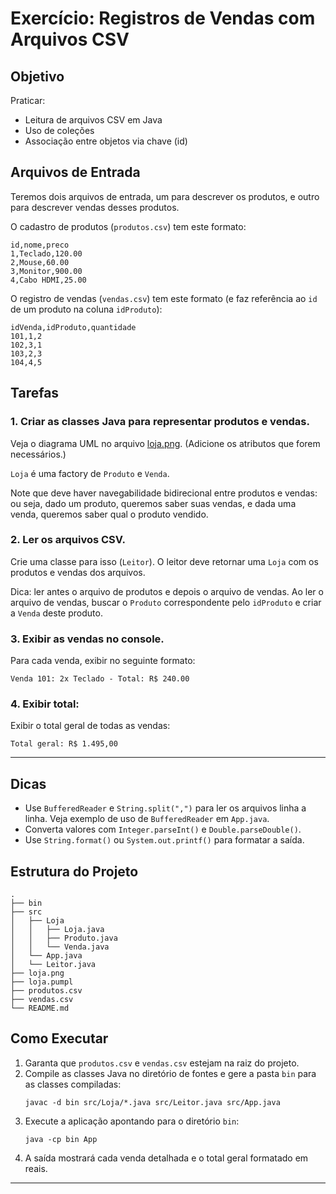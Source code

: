 # Exercício: Registros de Vendas com Arquivos CSV

## Objetivo

Praticar:
- Leitura de arquivos CSV em Java
- Uso de coleções
- Associação entre objetos via chave (id)

## Arquivos de Entrada

Teremos dois arquivos de entrada, um para descrever os produtos, e outro para descrever vendas desses produtos. 

O cadastro de produtos (`produtos.csv`) tem este formato:

```
id,nome,preco
1,Teclado,120.00
2,Mouse,60.00
3,Monitor,900.00
4,Cabo HDMI,25.00
```

O registro de vendas (`vendas.csv`) tem este formato (e faz referência ao `id` de um produto na coluna `idProduto`):

```
idVenda,idProduto,quantidade
101,1,2
102,3,1
103,2,3
104,4,5
```

## Tarefas

### 1. Criar as classes Java para representar produtos e vendas. 

Veja o diagrama UML no arquivo [loja.png](loja.png). (Adicione os atributos que forem necessários.)

`Loja` é uma factory de `Produto` e `Venda`.

Note que deve haver navegabilidade bidirecional entre produtos e vendas: ou seja, dado um produto, queremos saber suas vendas, e dada uma venda, queremos saber qual o produto vendido.

### 2. Ler os arquivos CSV. 

Crie uma classe para isso (`Leitor`). O leitor deve retornar uma `Loja` com os produtos e vendas dos arquivos.

Dica: ler antes o arquivo de produtos e depois o arquivo de vendas. Ao ler o arquivo de vendas, buscar o `Produto` correspondente pelo `idProduto` e criar a `Venda` deste produto.

### 3. Exibir as vendas no console.

Para cada venda, exibir no seguinte formato:

```
Venda 101: 2x Teclado - Total: R$ 240.00
```

### 4. Exibir total:

Exibir o total geral de todas as vendas:

```
Total geral: R$ 1.495,00
```

---

## Dicas

- Use `BufferedReader` e `String.split(",")` para ler os arquivos linha a linha. Veja exemplo de uso de `BufferedReader` em `App.java`.
- Converta valores com `Integer.parseInt()` e `Double.parseDouble()`.
- Use `String.format()` ou `System.out.printf()` para formatar a saída.

## Estrutura do Projeto

```
.
├── bin
├── src
│   ├── Loja
│   │   ├── Loja.java      
│   │   ├── Produto.java    
│   │   └── Venda.java      
│   └── App.java
│   └── Leitor.java
├── loja.png
├── loja.pumpl
├── produtos.csv
├── vendas.csv           
└── README.md               
```

## Como Executar

1. Garanta que `produtos.csv` e `vendas.csv` estejam na raiz do projeto.
2. Compile as classes Java no diretório de fontes e gere a pasta `bin` para as classes compiladas:
   ```
   javac -d bin src/Loja/*.java src/Leitor.java src/App.java
   ```
3. Execute a aplicação apontando para o diretório `bin`:
   ```
   java -cp bin App
   ```
4. A saída mostrará cada venda detalhada e o total geral formatado em reais.

---
